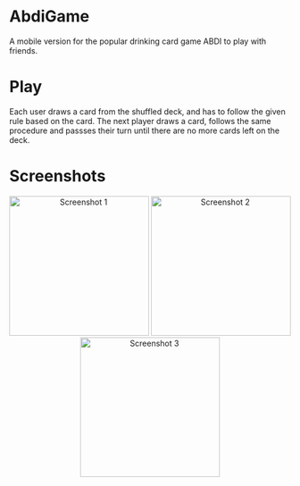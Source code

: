 # AbdiGame
A mobile version for the popular drinking card game ABDI to play with friends.

# Play
Each user draws a card from the shuffled deck, and has to follow the given rule based on the card. The next player draws a card, follows the same procedure and passses their turn until there are no more cards left on the deck.

# Screenshots

<div align="center">
    <img src="https://github.com/user-attachments/assets/ef051061-c4ca-4923-8c80-18ddbdf5ef74" alt="Screenshot 1" width="250">
    <img src="https://github.com/user-attachments/assets/83ee2675-b6b0-4363-9e29-1cffb8d230ce" alt="Screenshot 2" width="250">
    <img src="https://github.com/user-attachments/assets/0688f517-9278-4f2a-8c19-debcb9625d23" alt="Screenshot 3" width="250">
</div>

